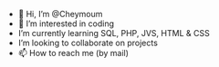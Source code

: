 - 👋 Hi, I’m @Cheymoum
- 👀 I’m interested in coding
- I’m currently learning SQL, PHP, JVS, HTML & CSS
- I’m looking to collaborate on projects 
- 📫 How to reach me (by mail)

<!---
Cheymoum/Cheymoum is a ✨ special ✨ repository because its `README.md` (this file) appears on your GitHub profile.
You can click the Preview link to take a look at your changes.
--->
